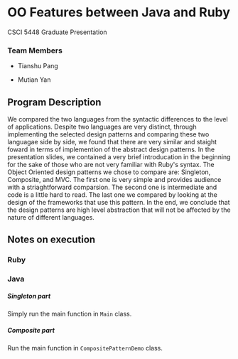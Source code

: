 # OO Features between Java and Ruby
CSCI 5448 Graduate Presentation

### Team Members

- Tianshu Pang

- Mutian Yan

## Program Description

We compared the two languages from the syntactic differences to the level of applications. Despite two languages are very distinct, through implementing the selected design patterns and comparing these two languagae side by side, we found that there are very similar and staight foward in terms of implemention of the abstract design patterns. In the presentation slides, we contained a very brief introducation in the beginning for the sake of those who are not very familiar with Ruby's syntax. The Object Oriented design patterns we chose to compare are: Singleton, Composite, and MVC. The first one is very simple and provides audience with a striaghtforward comparsion. The second one is intermediate and code is a little hard to read. The last one we compared by looking at the design of the frameworks that use this pattern. In the end, we conclude that the design patterns are high level abstraction that will not be affected by the nature of different languages.

## Notes on execution

### Ruby

### Java

##### Singleton part

Simply run the main function in `Main` class.

##### Composite part

Run the main function in `CompositePatternDemo` class.